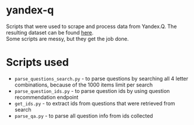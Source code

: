 # yandex-q
Scripts that were used to scrape and process data from Yandex.Q. The resulting dataset can be found [here](https://huggingface.co/datasets/its5Q/yandex-q).  
Some scripts are messy, but they get the job done.

# Scripts used
- `parse_questions_search.py` - to parse questions by searching all 4 letter combinations, because of the 1000 items limit per search
- `parse_question_ids.py` - to parse question ids by using question recommendation endpoint
- `get_ids.py` - to extract ids from questions that were retrieved from search
- `parse_qa.py` - to parse all question info from ids collected
